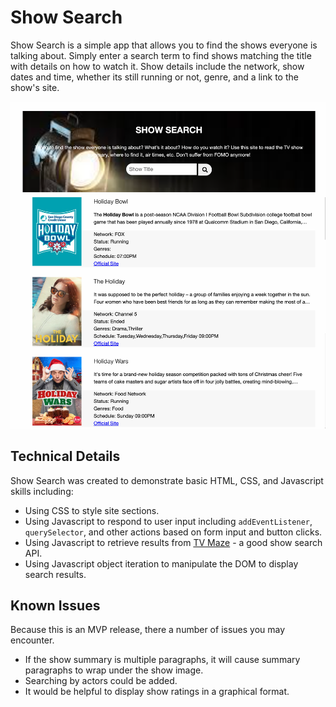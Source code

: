# Show Search
Show Search is a simple app that allows you to find the shows everyone is talking about. Simply enter a search term to find shows matching the title with details on how to watch it. Show details include the network, show dates and time, whether its still running or not, genre, and a link to the show's site.

![Show Search Results](./images/Show%20Search%20screenshot.png)
## Technical Details
Show Search was created to demonstrate basic HTML, CSS, and Javascript skills including:
- Using CSS to style site sections.
- Using Javascript to respond to user input including `addEventListener`, `querySelector`, and other actions based on form input and button clicks.
- Using Javascript to retrieve results from [TV Maze](https://tvmaze.com) - a good show search API.
- Using Javascript object iteration to manipulate the DOM to display search results.
## Known Issues
Because this is an MVP release, there a number of issues you may encounter.
- If the show summary is multiple paragraphs, it will cause summary paragraphs to wrap under the show image.
- Searching by actors could be added.
- It would be helpful to display show ratings in a graphical format.